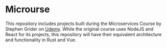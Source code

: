 # Microurse

This repository includes projects built during the Microservices Course by
Stephen Grider on [Udemy](https://www.udemy.com/course/microservices-with-node-js-and-react/).
While the original course uses NodeJS and React for its projects, this repository
will have their equivalent architecture and functionality in Rust and Vue.
